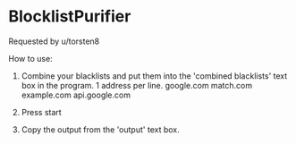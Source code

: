 # BlocklistPurifier
Requested by u/torsten8

How to use:
1. Combine your blacklists and put them into the 'combined blacklists' text box in the program. 1 address per line.
google.com
match.com
example.com
api.google.com

2. Press start
3. Copy the output from the 'output' text box.
